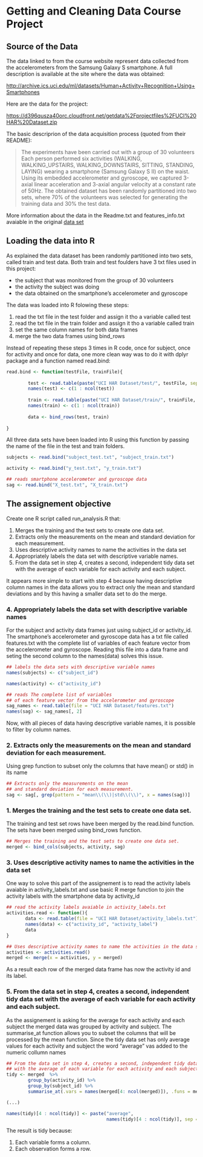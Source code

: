 Getting and Cleaning Data Course Project
================

## Source of the Data

The data linked to from the course website represent data collected from
the accelerometers from the Samsung Galaxy S smartphone. A full
description is available at the site where the data was obtained:

<http://archive.ics.uci.edu/ml/datasets/Human+Activity+Recognition+Using+Smartphones>

Here are the data for the project:

<https://d396qusza40orc.cloudfront.net/getdata%2Fprojectfiles%2FUCI%20HAR%20Dataset.zip>

The basic descriprion of the data acquisition process (quoted from their
README):

> The experiments have been carried out with a group of 30 volunteers
> Each person performed six activities (WALKING, WALKING\_UPSTAIRS,
> WALKING\_DOWNSTAIRS, SITTING, STANDING, LAYING) wearing a smartphone
> (Samsung Galaxy S II) on the waist. Using its embedded accelerometer
> and gyroscope, we captured 3-axial linear acceleration and 3-axial
> angular velocity at a constant rate of 50Hz. The obtained dataset has
> been randomly partitioned into two sets, where 70% of the volunteers
> was selected for generating the training data and 30% the test data.

More information about the data in the Readme.txt and features\_info.txt
avaiable in the original [data
set](https://d396qusza40orc.cloudfront.net/getdata%2Fprojectfiles%2FUCI%20HAR%20Dataset.zip)

## Loading the data into R

As explained the data dataset has been randomly partitioned into two
sets, called train and test data. Both train and test foulders have 3
txt files used in this project:

  - the subject that was monitored from the group of 30 volunteers
  - the activity the subject was doing
  - the data obtained on the smartphone’s accelerometer and gyroscope

The data was loaded into R folowing these steps:

1.  read the txt file in the test folder and assign it tho a variable
    called test
2.  read the txt file in the train folder and assign it tho a variable
    called train
3.  set the same column names for both data frames
4.  merge the two data frames using bind\_rows

Instead of repeating these steps 3 times in R code, once for subject,
once for activity and once for data, one more clean way was to do it
with dplyr package and a function named read.bind:

``` r
read.bind <- function(testFile, trainFile){
        
        test <- read.table(paste("UCI HAR Dataset/test/", testFile, sep = ""))
        names(test) <- c(1 : ncol(test))
        
        train <- read.table(paste("UCI HAR Dataset/train/", trainFile, sep = ""))
        names(train) <- c(1 : ncol(train))
        
        data <- bind_rows(test, train)
        
}
```

All three data sets have been loaded into R using this function by
passing the name of the file in the test and train folders.

``` r
subjects <- read.bind("subject_test.txt", "subject_train.txt")

activity <- read.bind("y_test.txt", "y_train.txt")

## reads smartphone accelerometer and gyroscope data
sag <- read.bind("X_test.txt", "X_train.txt")
```

## The assignement objective

Create one R script called run\_analysis.R that:

1.  Merges the training and the test sets to create one data set.
2.  Extracts only the measurements on the mean and standard deviation
    for each measurement.
3.  Uses descriptive activity names to name the activities in the data
    set
4.  Appropriately labels the data set with descriptive variable names.
5.  From the data set in step 4, creates a second, independent tidy data
    set with the average of each variable for each activity and each
    subject.

It appears more simple to start with step 4 because having descriptive
column names in the data allows you to extract only the mean and
standard deviations and by this having a smaller data set to do the
merge.

### 4\. Appropriately labels the data set with descriptive variable names

For the subject and activity data frames just using subject\_id or
activity\_id. The smartphone’s accelerometer and gyroscope data has a
txt file called features.txt with the complete list of variables of each
feature vector from the accelerometer and gyroscope. Reading this file
into a data frame and seting the second column to the names(data) solves
this issue.

``` r
## labels the data sets with descriptive variable names
names(subjects) <- c("subject_id")

names(activity) <- c("activity_id")

## reads The complete list of variables 
## of each feature vector from the accelerometer and gyroscope
sag_names <- read.table(file = "UCI HAR Dataset/features.txt")
names(sag) <- sag_names[, 2]
```

Now, with all pieces of data having descriptive variable names, it is
possible to filter by column names.

### 2\. Extracts only the measurements on the mean and standard deviation for each measurement.

Using grep function to subset only the columns that have mean() or std()
in its name

``` r
## Extracts only the measurements on the mean 
## and standard deviation for each measurement.
sag <- sag[, grep(pattern = "mean\\(\\)|std\\(\\)", x = names(sag))]
```

### 1\. Merges the training and the test sets to create one data set.

The training and test set rows have been merged by the read.bind
function. The sets have been merged using bind\_rows function.

``` r
## Merges the training and the test sets to create one data set.
merged <- bind_cols(subjects, activity, sag)
```

### 3\. Uses descriptive activity names to name the activities in the data set

One way to solve this part of the assignement is to read the activity
labels avaiable in activity\_labels.txt and use basic R merge function
to join the activity labels with the smartphone data by activity\_id

``` r
## read the activity labels avaiable in activity_labels.txt
activities.read <- function(){
       data <- read.table(file = "UCI HAR Dataset/activity_labels.txt")
       names(data) <- c("activity_id", "activity_label")
       data
}

## Uses descriptive activity names to name the activities in the data set
activities <- activities.read()
merged <- merge(x = activities, y = merged)
```

As a result each row of the merged data frame has now the activity id
and its label.

### 5\. From the data set in step 4, creates a second, independent tidy data set with the average of each variable for each activity and each subject.

As the assignement is asking for the average for each activity and each
subject the merged data was grouped by activity and subject. The
summarise\_at function allows you to subset the columns that will be
processed by the mean function. Since the tidy data set has only average
values for each activity and subject the word “average” vas added to the
numeric collumn names

``` r
## From the data set in step 4, creates a second, independent tidy data set 
## with the average of each variable for each activity and each subject.
tidy <- merged  %>%
        group_by(activity_id) %>%
        group_by(subject_id) %>%
        summarise_at(.vars = names(merged[4: ncol(merged)]), .funs = mean)

(...)

names(tidy)[4 : ncol(tidy)] <- paste("average", 
                                     names(tidy)[4 : ncol(tidy)], sep = " ")
```

The result is tidy because:

1.  Each variable forms a column.
2.  Each observation forms a row.
